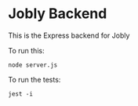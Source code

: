 # Jobly Backend

This is the Express backend for Jobly

To run this:

    node server.js
    
To run the tests:

    jest -i
